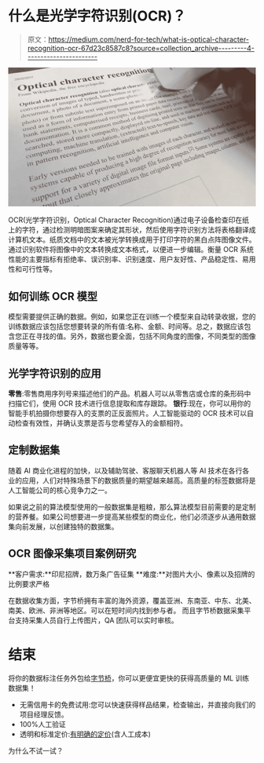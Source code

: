 # 什么是光学字符识别(OCR)？

> 原文：<https://medium.com/nerd-for-tech/what-is-optical-character-recognition-ocr-67d23c8587c8?source=collection_archive---------4----------------------->

![](img/77943427a74943dfcf2e4efb22fa60f2.png)

OCR(光学字符识别，Optical Character Recognition)通过电子设备检查印在纸上的字符，通过检测明暗图案来确定其形状，然后使用字符识别方法将表格翻译成计算机文本。纸质文档中的文本被光学转换成用于打印字符的黑白点阵图像文件。通过识别软件将图像中的文本转换成文本格式，以便进一步编辑。衡量 OCR 系统性能的主要指标有拒绝率、误识别率、识别速度、用户友好性、产品稳定性、易用性和可行性等。

## **如何训练 OCR 模型**

模型需要提供正确的数据。例如，如果您正在训练一个模型来自动转录收据，您的训练数据应该包括您想要转录的所有值:名称、金额、时间等。总之，数据应该包含您正在寻找的值。另外，数据也要全面，包括不同角度的图像，不同类型的图像质量等等。

## 光学字符识别的应用

**零售**:零售商用序列号来描述他们的产品。机器人可以从零售店或仓库的条形码中扫描它们，使用 OCR 技术进行信息提取和库存跟踪。
**银行**:现在，你可以用你的智能手机拍摄你想要存入的支票的正反面照片。人工智能驱动的 OCR 技术可以自动检查有效性，并确认支票是否与您希望存入的金额相符。

## 定制数据集

随着 AI 商业化进程的加快，以及辅助驾驶、客服聊天机器人等 AI 技术在各行各业的应用，人们对特殊场景下的数据质量的期望越来越高。高质量的标签数据将是人工智能公司的核心竞争力之一。

如果说之前的算法模型使用的一般数据集是粗粮，那么算法模型目前需要的是定制的营养餐。如果公司想要进一步提高某些模型的商业化，他们必须逐步从通用数据集向前发展，以创建独特的数据集。

## OCR 图像采集项目案例研究

**客户需求:**印尼招牌，数万条广告征集
**难度:**对图片大小、像素以及招牌的比例要求严格

在数据收集方面，字节桥拥有丰富的海外资源，覆盖亚洲、东南亚、中东、北美、南美、欧洲、非洲等地区。可以在短时间内找到参与者。
而且字节桥数据采集平台支持采集人员自行上传图片，QA 团队可以实时审核。

# 结束

将你的数据标注任务外包给[字节桥](https://tinyurl.com/2bvc7cby)，你可以更便宜更快的获得高质量的 ML 训练数据集！

*   无需信用卡的免费试用:您可以快速获得样品结果，检查输出，并直接向我们的项目经理反馈。
*   100%人工验证
*   透明和标准定价:[有明确的定价](https://www.bytebridge.io/#/?module=price)(含人工成本)

为什么不试一试？